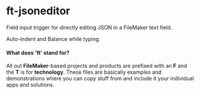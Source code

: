 # ft-jsoneditor
Field input trigger for directly editing JSON in a FileMaker text field.

Auto-indent and Balance while typing.

#### What does 'ft' stand for? 

All out **FileMaker**-based projects and products are prefixed with an **F** and the **T** is for **technology**. These files are basically examples and demonstrations where you can copy stuff from and include it your individual apps and solutions. 
